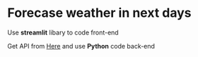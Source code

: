 <h1>Forecase weather in next days</h1>
<p>Use <strong>streamlit</strong> libary to code front-end </p>
<p>Get API from <a href="openweathermap.org">Here</a> and use <strong>Python</strong> code back-end</p>
